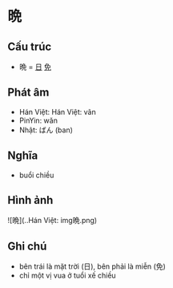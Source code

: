 # 晩

## Cấu trúc
* 晩 = [日](日.md) [免](免.md)

## Phát âm

* Hán Việt: Hán Việt: vãn
* PinYin: wǎn
* Nhật: ばん (ban)

## Nghĩa

* buổi chiều

## Hình ảnh
![晩](..Hán Việt: img晩.png)

## Ghi chú
* bên trái là mặt trời (日), bên phải là miễn (免)
* chỉ một vị vua ở tuổi xế chiều

<script>window.HANZI_FIELD='晩';</script>